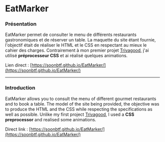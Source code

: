 # EatMarker

### Présentation

EatMarker permet de consulter le menu de différents restaurants gastronomiques et de réserver un table. La maquette du site étant fournie, l'objectif était de réaliser le HTML et le CSS en respectant au mieux le cahier des charges. Contrairement à mon premier projet [Trivagood](https://github.com/soonbtf/Trivagood), j'ai utilisé **préprocesseur CSS** et ai réalisé quelques animations.

Lien direct : [https://soonbtf.github.io/EatMarker/](https://soonbtf.github.io/EatMarker/)
___

### Introduction

EatMarker allows you to consult the menu of different gourmet restaurants and to book a table. The model of the site being provided, the objective was to produce the HTML and the CSS while respecting the specifications as well as possible. Unlike my first project [Trivagood](https://github.com/soonbtf/Trivagood), I used a **CSS preprocessor** and realised some animations.

Direct link :  [https://soonbtf.github.io/EatMarker/](https://soonbtf.github.io/EatMarker/)
